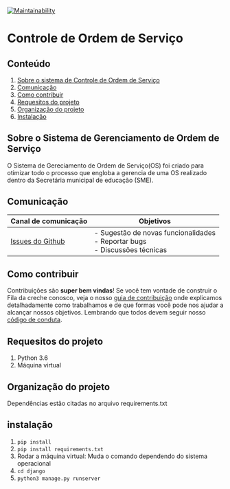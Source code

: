 
[![Maintainability](https://api.codeclimate.com/v1/badges/7d34f4c49b56a7c38466/maintainability)](https://codeclimate.com/github/prefeiturasp/SME-Controle-de-OS)

# Controle de Ordem de Serviço

## Conteúdo

1. [Sobre o sistema de Controle de Ordem de Serviço](#sobre-o-sistema-de-controle-de-ordem-de-serviço)
2. [Comunicação](#comunicação)
3. [Como contribuir](#como-contribuir)
4. [Requesitos do projeto](#requesitos)
5. [Organização do projeto](#organização-do-projeto)
6. [Instalação](#instalação)

## Sobre o Sistema de Gerenciamento de Ordem de Serviço

O Sistema de Gereciamento de Ordem de Serviço(OS) foi criado para otimizar todo o processo que engloba a gerencia de uma OS realizado dentro da Secretária municipal de educação (SME).

## Comunicação

| Canal de comunicação | Objetivos |
|----------------------|-----------|
| [Issues do Github](https://github.com/prefeiturasp/SME-Controle-de-OS/issues) | - Sugestão de novas funcionalidades<br> - Reportar bugs<br> - Discussões técnicas |

## Como contribuir

Contribuições são **super bem vindas**! Se você tem vontade de construir o
Fila da creche conosco, veja o nosso [guia de contribuição](./CONTRIBUTING.md)
onde explicamos detalhadamente como trabalhamos e de que formas você pode nos
ajudar a alcançar nossos objetivos. Lembrando que todos devem seguir 
nosso [código de conduta](./CODEOFCONDUCT.md).


## Requesitos do projeto
 
 1. Python 3.6
 2. Máquina virtual 
 
 
## Organização do projeto 

 Dependências estão citadas no arquivo requirements.txt
 

## instalação

1. `pip install`
2. `pip install requirements.txt`
3.  Rodar a máquina virtual: Muda o comando dependendo do sistema operacional
4. `cd django`
5. `python3 manage.py runserver`


